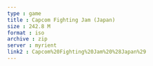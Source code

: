 ```yaml
---
type : game
title : Capcom Fighting Jam (Japan)
size : 242.8 M
format : iso
archive : zip
server : myrient
link2 : Capcom%20Fighting%20Jam%20%28Japan%29
---
```

